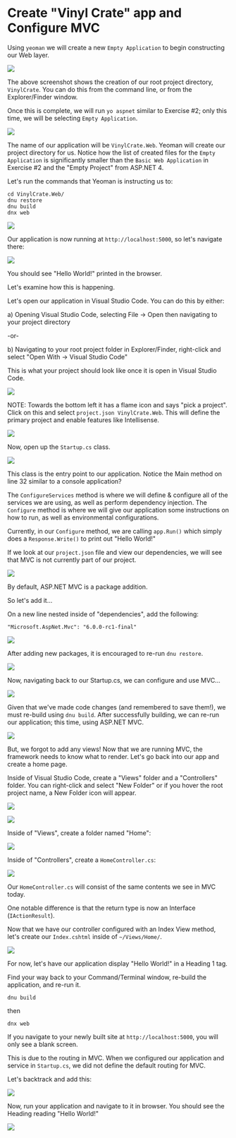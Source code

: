 # Create "Vinyl Crate" app and Configure MVC

Using `yeoman` we will create a new `Empty Application` to begin constructing our Web layer.

![](./vinyl-crate-yeoman.png)

The above screenshot shows the creation of our root project directory, `VinylCrate`. You can do this from the command line, or from the Explorer/Finder window.

Once this is complete, we will run `yo aspnet` similar to Exercise #2; only this time, we will be selecting `Empty Application`.

![](./vinyl-crate-web.png)

The name of our application will be `VinylCrate.Web`. Yeoman will create our project directory for us. Notice how the list of created files for the `Empty Application` is significantly smaller than the `Basic Web Application` in Exercise #2 and the "Empty Project" from ASP.NET 4.

Let's run the commands that Yeoman is instructing us to:

```
cd VinylCrate.Web/
dnu restore
dnu build
dnx web
```

![](./vinyl-crate-dnxweb-1.png)

Our application is now running at `http://localhost:5000`, so let's navigate there:

![](./localhost-hello-world.png)

You should see "Hello World!" printed in the browser.

Let's examine how this is happening.

Let's open our application in Visual Studio Code. You can do this by either:

a) Opening Visual Studio Code, selecting File -> Open then navigating to your project directory

-or-

b) Navigating to your root project folder in Explorer/Finder, right-click and select "Open With -> Visual Studio Code"

This is what your project should look like once it is open in Visual Studio Code.

![](./vinyl-crate-visual-studio-code.png)

NOTE: Towards the bottom left it has a flame icon and says "pick a project". Click on this and select `project.json VinylCrate.Web`. This will define the primary project and enable features like Intellisense.

![](./vscode-pick-project.png)

Now, open up the `Startup.cs` class.

![](./vinyl-crate-startup.png)

This class is the entry point to our application. Notice the Main method on line 32 similar to a console application?

The `ConfigureServices` method is where we will define & configure all of the services we are using, as well as perform dependency injection.
The `Configure` method is where we will give our application some instructions on how to run, as well as environmental configurations.

Currently, in our `Configure` method, we are calling `app.Run()` which simply does a `Response.Write()` to print out "Hello World!"

If we look at our `project.json` file and view our dependencies, we will see that MVC is not currently part of our project. 

![](./vc-project-json.png)

By default, ASP.NET MVC is a package addition.

So let's add it...

On a new line nested inside of "dependencies", add the following:

```
"Microsoft.AspNet.Mvc": "6.0.0-rc1-final"
```

![](./vc-add-mvc.png)

After adding new packages, it is encouraged to re-run `dnu restore`.

![](./vc-dnu-restore.png)

Now, navigating back to our Startup.cs, we can configure and use MVC...

![](./vc-startup-mvc.png)

Given that we've made code changes (and remembered to save them!), we must re-build using `dnu build`.
After successfully building, we can re-run our application; this time, using ASP.NET MVC.

![](./vc-mvc-build-run.png)

But, we forgot to add any views! Now that we are running MVC, the framework needs to know what to render. Let's go back into our app and create a home page.

Inside of Visual Studio Code, create a "Views" folder and a "Controllers" folder. You can right-click and select "New Folder" or if you hover the root project name, a New Folder icon will appear.

![](./vs-code-new-folder.png)

![](./vc-views-controllers.png)

Inside of "Views", create a folder named "Home":

![](./vc-views-home.png)

Inside of "Controllers", create a `HomeController.cs`:

![](./vc-home-controller.png)

Our `HomeController.cs` will consist of the same contents we see in MVC today.

One notable difference is that the return type is now an Interface (`IActionResult`).

Now that we have our controller configured with an Index View method, let's create our `Index.cshtml` inside of `~/Views/Home/`.

![](./vc-hello-world-view.png)

For now, let's have our application display "Hello World!" in a Heading 1 tag.

Find your way back to your Command/Terminal window, re-build the application, and re-run it.

```
dnu build
```
then
```
dnx web
```

If you navigate to your newly built site at `http://localhost:5000`, you will only see a blank screen.

This is due to the routing in MVC. When we configured our application and service in `Startup.cs`, we did not define the default routing for MVC.

Let's backtrack and add this:

![](./vc-default-route.png)

Now, run your application and navigate to it in browser. You should see the Heading reading "Hello World!"

![](./vc-hello-world-browser.png)